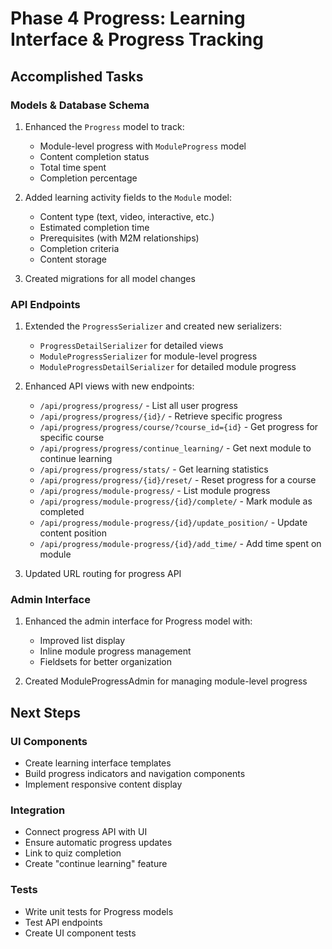 # Phase 4 Progress: Learning Interface & Progress Tracking

## Accomplished Tasks

### Models & Database Schema
1. Enhanced the `Progress` model to track:
   - Module-level progress with `ModuleProgress` model
   - Content completion status
   - Total time spent
   - Completion percentage
   
2. Added learning activity fields to the `Module` model:
   - Content type (text, video, interactive, etc.)
   - Estimated completion time
   - Prerequisites (with M2M relationships)
   - Completion criteria
   - Content storage

3. Created migrations for all model changes

### API Endpoints
1. Extended the `ProgressSerializer` and created new serializers:
   - `ProgressDetailSerializer` for detailed views
   - `ModuleProgressSerializer` for module-level progress
   - `ModuleProgressDetailSerializer` for detailed module progress

2. Enhanced API views with new endpoints:
   - `/api/progress/progress/` - List all user progress
   - `/api/progress/progress/{id}/` - Retrieve specific progress
   - `/api/progress/progress/course/?course_id={id}` - Get progress for specific course
   - `/api/progress/progress/continue_learning/` - Get next module to continue learning
   - `/api/progress/progress/stats/` - Get learning statistics
   - `/api/progress/progress/{id}/reset/` - Reset progress for a course
   - `/api/progress/module-progress/` - List module progress
   - `/api/progress/module-progress/{id}/complete/` - Mark module as completed
   - `/api/progress/module-progress/{id}/update_position/` - Update content position
   - `/api/progress/module-progress/{id}/add_time/` - Add time spent on module

3. Updated URL routing for progress API

### Admin Interface
1. Enhanced the admin interface for Progress model with:
   - Improved list display
   - Inline module progress management
   - Fieldsets for better organization

2. Created ModuleProgressAdmin for managing module-level progress

## Next Steps

### UI Components
- Create learning interface templates
- Build progress indicators and navigation components
- Implement responsive content display

### Integration
- Connect progress API with UI
- Ensure automatic progress updates
- Link to quiz completion
- Create "continue learning" feature

### Tests
- Write unit tests for Progress models
- Test API endpoints
- Create UI component tests